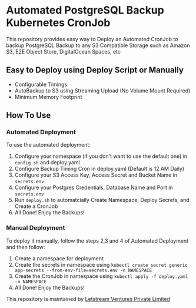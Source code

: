 # Automated PostgreSQL Backup Kubernetes CronJob

This repository provides easy way to Deploy an Automated CronJob to backup PostgreSQL Backup to any S3 Compatible Storage such as Amazon S3, E2E Object Store, DigitalOcean Spaces, etc

## Easy to Deploy using Deploy Script or Manually
- Configurable Timings
- AutoBackup to S3 using Streaming Upload (No Volume Mount Required)
- Minimum Memory Footprint

## How To Use

### Automated Deployment

To use the automated deployment:
1. Configure your namespace (if you don't want to use the default one) in `config.sh` and deploy.yaml
2. Configure Backup Timing Cron in deploy.yaml (Default is 12 AM Daily)
3. Configure your S3 Access Key, Access Secret and Bucket Name in `secrets.env`
4. Configure your Postgres Credentials, Database Name and Port in `secrets.env`
5. Run `deploy.sh` to automatcially Create Namespace, Deploy Secrets, and Create a CronJob
6. All Done! Enjoy the Backups!

### Manual Deployment

To deploy it manually, follow the steps 2,3 and 4 of Automated Deployment and then follow:
1. Create a namespace for deployment
2. Create the secrets in namespace using `kubectl create secret generic app-secrets --from-env-file=secrets.env -n NAMESPACE`
3. Create the CronJob in namespace using `kubectl apply -f deploy.yaml -n NAMESPACE`
4. All Done! Enjoy the Backups!

This repository is maintained by [Letstream Ventures Private Limited](https://www.theletstream.com)
